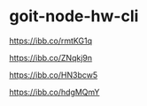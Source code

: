 # goit-node-hw-cli

https://ibb.co/rmtKG1q

https://ibb.co/ZNqkj9n

https://ibb.co/HN3bcw5

https://ibb.co/hdgMQmY
